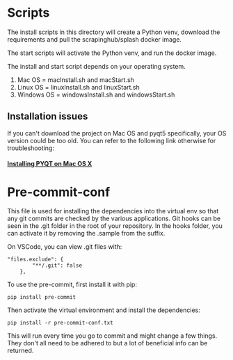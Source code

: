 # Scripts

The install scripts in this directory will create a Python venv, download the requirements and pull the scrapinghub/splash docker image.

The start scripts will activate the Python venv, and run the docker image.

The install and start script depends on your operating system.

1. Mac OS = macInstall.sh and macStart.sh
2. Linux OS = linuxInstall.sh and linuxStart.sh
3. Windows OS = windowsInstall.sh and windowsStart.sh

## Installation issues

If you can't download the project on Mac OS and pyqt5 specifically, your OS version could be too old. You can refer to the following link otherwise for troubleshooting:

#### [Installing PYQT on Mac OS X](https://pythonschool.net/pyqt/installing-pyqt-on-mac-os-x/)

# Pre-commit-conf
This file is used for installing the dependencies into the virtual env so that any git commits are
checked by the various applications. Git hooks can be seen in the .git folder in the root of your repository. In the hooks folder, you can activate it by removing the .sample from the suffix.

On VSCode, you can view .git files with:
```
"files.exclude": {
        "**/.git": false
    },
```


To use the pre-commit, first install it with pip:
```
pip install pre-commit
```

Then activate the virtual environment and install the dependencies:
```
pip install -r pre-commit-conf.txt
```

This will run every time you go to commit and might change a few things. They don't all need to be adhered to but a lot of beneficial info can be returned.
